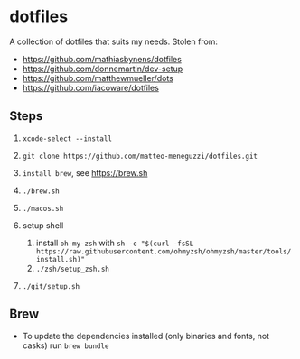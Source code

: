 # dotfiles

A collection of dotfiles that suits my needs. Stolen from:

-   https://github.com/mathiasbynens/dotfiles
-   https://github.com/donnemartin/dev-setup
-   https://github.com/matthewmueller/dots
-   https://github.com/iacoware/dotfiles

## Steps

1. `xcode-select --install`
2. `git clone https://github.com/matteo-meneguzzi/dotfiles.git`
3. `install brew`, see https://brew.sh
4. `./brew.sh`
5. `./macos.sh`
6. setup shell

    1. install `oh-my-zsh` with `sh -c "$(curl -fsSL https://raw.githubusercontent.com/ohmyzsh/ohmyzsh/master/tools/install.sh)"`
    2. `./zsh/setup_zsh.sh`

7. `./git/setup.sh`

## Brew

-   To update the dependencies installed (only binaries and fonts, not casks) run `brew bundle`
